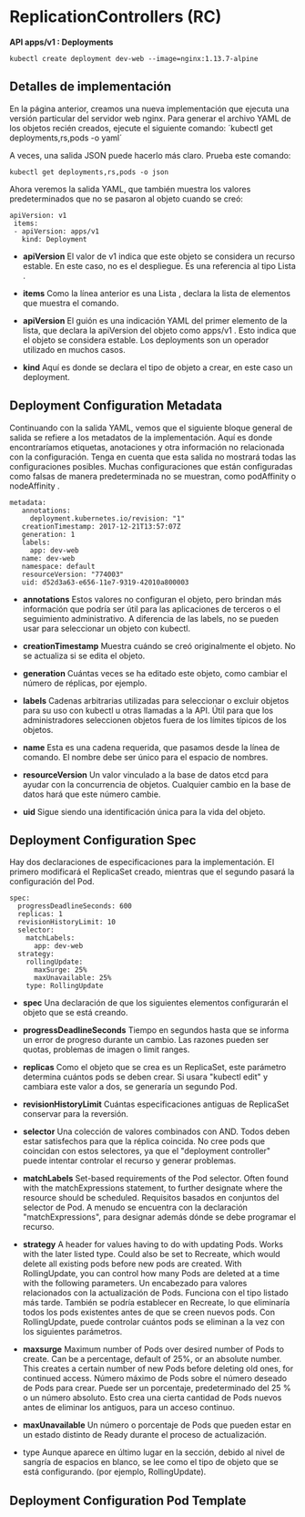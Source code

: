 # ReplicationControllers  (RC)
**API apps/v1  : Deployments**

`kubectl create deployment dev-web --image=nginx:1.13.7-alpine`

## Detalles de implementación
En la página anterior, creamos una nueva implementación que ejecuta una versión particular del servidor web nginx. 
Para generar el archivo YAML de los objetos recién creados, ejecute el siguiente comando:
´kubectl get deployments,rs,pods -o yaml´

A veces, una salida JSON puede hacerlo más claro. Prueba este comando:

`kubectl get deployments,rs,pods -o json`

Ahora veremos la salida YAML, que también muestra los valores predeterminados que no se pasaron al objeto cuando se creó:

```
apiVersion: v1
 items:
 - apiVersion: apps/v1
   kind: Deployment
```

- **apiVersion**
El valor de v1 indica que este objeto se considera un recurso estable. En este caso, no es el despliegue. Es una referencia al tipo Lista . 

- **items**
Como la línea anterior es una Lista , declara la lista de elementos que muestra el comando. 

- **apiVersion**
El guión es una indicación YAML del primer elemento de la lista, que declara la apiVersion del objeto como apps/v1 . Esto indica que el objeto se considera estable. Los deployments son un operador utilizado en muchos casos. 


- **kind**
Aquí es donde se declara el tipo de objeto a crear, en este caso un deployment.


## Deployment Configuration Metadata

Continuando con la salida YAML, vemos que el siguiente bloque general de salida se refiere a los metadatos de la implementación. 
Aquí es donde encontraríamos etiquetas, anotaciones y otra información no relacionada con la configuración. 
Tenga en cuenta que esta salida no mostrará todas las configuraciones posibles. 
Muchas configuraciones que están configuradas como falsas de manera predeterminada no se muestran, como podAffinity o nodeAffinity .

```
metadata:
   annotations:
     deployment.kubernetes.io/revision: "1"
   creationTimestamp: 2017-12-21T13:57:07Z
   generation: 1
   labels:
     app: dev-web
   name: dev-web
   namespace: default
   resourceVersion: "774003"
   uid: d52d3a63-e656-11e7-9319-42010a800003
```

- **annotations**
Estos valores no configuran el objeto, pero brindan más información que podría ser útil para las aplicaciones de terceros o el seguimiento administrativo. 
A diferencia de las labels, no se pueden usar para seleccionar un objeto con kubectl.

- **creationTimestamp**
Muestra cuándo se creó originalmente el objeto. No se actualiza si se edita el objeto.

- **generation**
Cuántas veces se ha editado este objeto, como cambiar el número de réplicas, por ejemplo.

- **labels**
Cadenas arbitrarias utilizadas para seleccionar o excluir objetos para su uso con kubectl u otras llamadas a la API. Útil para que los administradores seleccionen objetos fuera de los límites típicos de los objetos.

- **name**
Esta es una cadena requerida, que pasamos desde la línea de comando. El nombre debe ser único para el espacio de nombres.

- **resourceVersion**
Un valor vinculado a la base de datos etcd para ayudar con la concurrencia de objetos. Cualquier cambio en la base de datos hará que este número cambie.

- **uid**
Sigue siendo una identificación única para la vida del objeto.


## Deployment Configuration Spec
Hay dos declaraciones de especificaciones para la implementación. El primero modificará el ReplicaSet creado, mientras que el segundo pasará la configuración del Pod.

```
spec:  
  progressDeadlineSeconds: 600   
  replicas: 1  
  revisionHistoryLimit: 10   
  selector:     
    matchLabels:       
      app: dev-web  
  strategy:     
    rollingUpdate:       
      maxSurge: 25%        
      maxUnavailable: 25%     
    type: RollingUpdate
```

- **spec**
Una declaración de que los siguientes elementos configurarán el objeto que se está creando.

- **progressDeadlineSeconds**
Tiempo en segundos hasta que se informa un error de progreso durante un cambio. Las razones pueden ser quotas, problemas de imagen o limit ranges.

- **replicas**
Como el objeto que se crea es un ReplicaSet, este parámetro determina cuántos pods se deben crear. Si usara "kubectl edit" y cambiara este valor a dos, se generaría un segundo Pod.

- **revisionHistoryLimit**
Cuántas especificaciones antiguas de ReplicaSet conservar para la reversión.

- **selector**
Una colección de valores combinados con AND. Todos deben estar satisfechos para que la réplica coincida. No cree pods que coincidan con estos selectores, ya que el "deployment controller" puede intentar controlar el recurso y generar problemas.

- **matchLabels**
Set-based requirements of the Pod selector. Often found with the matchExpressions statement, to further designate where the resource should be scheduled.
Requisitos basados en conjuntos del selector de Pod. A menudo se encuentra con la declaración "matchExpressions", para designar además dónde se debe programar el recurso.

- **strategy**
A header for values having to do with updating Pods. Works with the later listed type. Could also be set to Recreate, which would delete all existing pods before new pods are created. With RollingUpdate, you can control how many Pods are deleted at a time with the following parameters.
Un encabezado para valores relacionados con la actualización de Pods. Funciona con el tipo listado más tarde. También se podría establecer en Recreate, lo que eliminaría todos los pods existentes antes de que se creen nuevos pods. Con RollingUpdate, puede controlar cuántos pods se eliminan a la vez con los siguientes parámetros.

- **maxsurge**
Maximum number of Pods over desired number of Pods to create. Can be a percentage, default of 25%, or an absolute number. This creates a certain number of new Pods before deleting old ones, for continued access.
Número máximo de Pods sobre el número deseado de Pods para crear. Puede ser un porcentaje, predeterminado del 25 % o un número absoluto. Esto crea una cierta cantidad de Pods nuevos antes de eliminar los antiguos, para un acceso continuo.

- **maxUnavailable**
Un número o porcentaje de Pods que pueden estar en un estado distinto de Ready durante el proceso de actualización.

- type
Aunque aparece en último lugar en la sección, debido al nivel de sangría de espacios en blanco, se lee como el tipo de objeto que se está configurando. (por ejemplo, RollingUpdate).

## Deployment Configuration Pod Template
